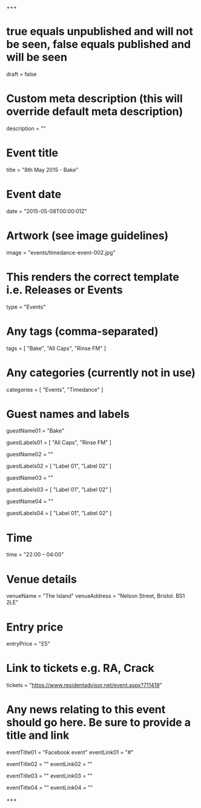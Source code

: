 +++

# true equals unpublished and will not be seen, false equals published and will be seen
draft = false

# Custom meta description (this will override default meta description)
description = ""

# Event title
title = "8th May 2015 - Bake"

# Event date
date = "2015-05-08T00:00:01Z"

# Artwork (see image guidelines)
image = "events/timedance-event-002.jpg"

# This renders the correct template i.e. Releases or Events
type = "Events"

# Any tags (comma-separated)
tags = [ 
	"Bake", 
	"All Caps",
	"Rinse FM" 
]

# Any categories (currently not in use)
categories = [
  "Events",
  "Timedance"
]

# Guest names and labels
guestName01 = "Bake"

guestLabels01 = [
	"All Caps",
	"Rinse FM"
]

guestName02 = ""

guestLabels02 = [
	"Label 01",
	"Label 02"
]

guestName03 = ""

guestLabels03 = [
	"Label 01",
	"Label 02"
]

guestName04 = ""

guestLabels04 = [
	"Label 01",
	"Label 02"
]

# Time
time = "22:00 – 04:00"

# Venue details
venueName = "The Island"
venueAddress = "Nelson Street, Bristol. BS1 2LE"

# Entry price
entryPrice = "£5"

# Link to tickets e.g. RA, Crack 
tickets = "https://www.residentadvisor.net/event.aspx?711419"

# Any news relating to this event should go here. Be sure to provide a title and link
eventTitle01 = "Facebook event"
eventLink01 = "#"

eventTitle02 = ""
eventLink02 = ""

eventTitle03 = ""
eventLink03 = ""

eventTitle04 = ""
eventLink04 = ""


+++

